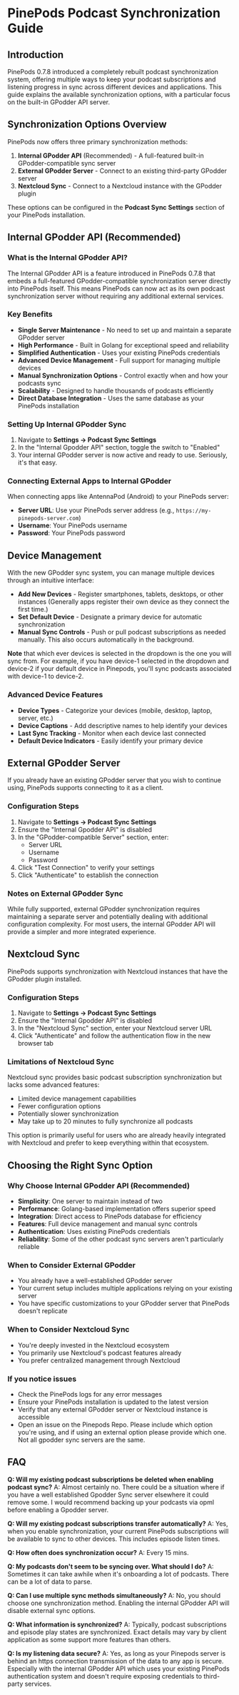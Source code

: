 # PinePods Podcast Synchronization Guide

## Introduction

PinePods 0.7.8 introduced a completely rebuilt podcast synchronization system, offering multiple ways to keep your podcast subscriptions and listening progress in sync across different devices and applications. This guide explains the available synchronization options, with a particular focus on the built-in GPodder API server.

## Synchronization Options Overview

PinePods now offers three primary synchronization methods:

1. **Internal GPodder API** (Recommended) - A full-featured built-in GPodder-compatible sync server
2. **External GPodder Server** - Connect to an existing third-party GPodder server
3. **Nextcloud Sync** - Connect to a Nextcloud instance with the GPodder plugin

These options can be configured in the **Podcast Sync Settings** section of your PinePods installation.

## Internal GPodder API (Recommended)

### What is the Internal GPodder API?

The Internal GPodder API is a feature introduced in PinePods 0.7.8 that embeds a full-featured GPodder-compatible synchronization server directly into PinePods itself. This means PinePods can now act as its own podcast synchronization server without requiring any additional external services.

### Key Benefits

- **Single Server Maintenance** - No need to set up and maintain a separate GPodder server
- **High Performance** - Built in Golang for exceptional speed and reliability
- **Simplified Authentication** - Uses your existing PinePods credentials
- **Advanced Device Management** - Full support for managing multiple devices
- **Manual Synchronization Options** - Control exactly when and how your podcasts sync
- **Scalability** - Designed to handle thousands of podcasts efficiently
- **Direct Database Integration** - Uses the same database as your PinePods installation

### Setting Up Internal GPodder Sync

1. Navigate to **Settings → Podcast Sync Settings**
2. In the "Internal Gpodder API" section, toggle the switch to "Enabled"
3. Your internal GPodder server is now active and ready to use. Seriously, it's that easy.

### Connecting External Apps to Internal GPodder

When connecting apps like AntennaPod (Android) to your PinePods server:

- **Server URL**: Use your PinePods server address (e.g., `https://my-pinepods-server.com`)
- **Username**: Your PinePods username
- **Password**: Your PinePods password

## Device Management

With the new GPodder sync system, you can manage multiple devices through an intuitive interface:

- **Add New Devices** - Register smartphones, tablets, desktops, or other instances (Generally apps register their own device as they connect the first time.)
- **Set Default Device** - Designate a primary device for automatic synchronization
- **Manual Sync Controls** - Push or pull podcast subscriptions as needed manually. This also occurs automatically in the background.

**Note** that which ever devices is selected in the dropdown is the one you will sync from. For example, if you have device-1 selected in the dropdown and device-2 if your default device in Pinepods, you'll sync podcasts associated with device-1 to device-2.

### Advanced Device Features

- **Device Types** - Categorize your devices (mobile, desktop, laptop, server, etc.)
- **Device Captions** - Add descriptive names to help identify your devices
- **Last Sync Tracking** - Monitor when each device last connected
- **Default Device Indicators** - Easily identify your primary device

## External GPodder Server

If you already have an existing GPodder server that you wish to continue using, PinePods supports connecting to it as a client.

### Configuration Steps

1. Navigate to **Settings → Podcast Sync Settings**
2. Ensure the "Internal Gpodder API" is disabled
3. In the "GPodder-compatible Server" section, enter:
   - Server URL
   - Username
   - Password
4. Click "Test Connection" to verify your settings
5. Click "Authenticate" to establish the connection

### Notes on External GPodder Sync

While fully supported, external GPodder synchronization requires maintaining a separate server and potentially dealing with additional configuration complexity. For most users, the internal GPodder API will provide a simpler and more integrated experience.

## Nextcloud Sync

PinePods supports synchronization with Nextcloud instances that have the GPodder plugin installed.

### Configuration Steps

1. Navigate to **Settings → Podcast Sync Settings**
2. Ensure the "Internal Gpodder API" is disabled
3. In the "Nextcloud Sync" section, enter your Nextcloud server URL
4. Click "Authenticate" and follow the authentication flow in the new browser tab

### Limitations of Nextcloud Sync

Nextcloud sync provides basic podcast subscription synchronization but lacks some advanced features:

- Limited device management capabilities
- Fewer configuration options
- Potentially slower synchronization
- May take up to 20 minutes to fully synchronize all podcasts

This option is primarily useful for users who are already heavily integrated with Nextcloud and prefer to keep everything within that ecosystem.

## Choosing the Right Sync Option

### Why Choose Internal GPodder API (Recommended)

- **Simplicity**: One server to maintain instead of two
- **Performance**: Golang-based implementation offers superior speed
- **Integration**: Direct access to PinePods database for efficiency
- **Features**: Full device management and manual sync controls
- **Authentication**: Uses existing PinePods credentials
- **Reliability**: Some of the other podcast sync servers aren't particularly reliable

### When to Consider External GPodder

- You already have a well-established GPodder server
- Your current setup includes multiple applications relying on your existing server
- You have specific customizations to your GPodder server that PinePods doesn't replicate

### When to Consider Nextcloud Sync

- You're deeply invested in the Nextcloud ecosystem
- You primarily use Nextcloud's podcast features already
- You prefer centralized management through Nextcloud

### If you notice issues

- Check the PinePods logs for any error messages
- Ensure your PinePods installation is updated to the latest version
- Verify that any external GPodder server or Nextcloud instance is accessible
- Open an issue on the Pinepods Repo. Please include which option you're using, and if using an external option please provide which one. Not all gpodder sync servers are the same.

## FAQ

**Q: Will my existing podcast subscriptions be deleted when enabling podcast sync?**
A: Almost certainly no. There could be a situation where if you have a well established Gpodder Sync server elsewhere it could remove some. I would recommend backing up your podcasts via opml before enabling a Gpodder server.

**Q: Will my existing podcast subscriptions transfer automatically?**
A: Yes, when you enable synchronization, your current PinePods subscriptions will be available to sync to other devices. This includes episode listen times.

**Q: How often does synchronization occur?**
A: Every 15 mins.

**Q: My podcasts don't seem to be syncing over. What should I do?**
A: Sometimes it can take awhile when it's onboarding a lot of podcasts. There can be a lot of data to parse.

**Q: Can I use multiple sync methods simultaneously?**
A: No, you should choose one synchronization method. Enabling the internal GPodder API will disable external sync options.

**Q: What information is synchronized?**
A: Typically, podcast subscriptions and episode play states are synchronized. Exact details may vary by client application as some support more features than others.

**Q: Is my listening data secure?**
A: Yes, as long as your Pinepods server is behind an https connection transmission of the data to any app is secure. Especially with the internal GPodder API which uses your existing PinePods authentication system and doesn't require exposing credentials to third-party services.
